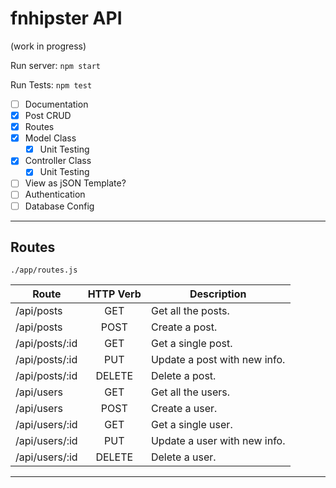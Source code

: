 # fnhipster API

(work in progress)

Run server: `npm start`

Run Tests: `npm test`

- [ ] Documentation
- [X] Post CRUD
- [X] Routes
- [X] Model Class
    - [X] Unit Testing
- [X] Controller Class
    - [X] Unit Testing
- [ ] View as jSON Template?
- [ ] Authentication
- [ ] Database Config

---
## Routes
`./app/routes.js`

|Route|HTTP Verb|Description|
|-----|:-------:|----------|
|/api/posts|GET|Get all the posts.|
|/api/posts|POST|Create a post.|
|/api/posts/:id|GET|Get a single post.|
|/api/posts/:id|PUT|Update a post with new info.|
|/api/posts/:id|DELETE|Delete a post.|
|/api/users|GET|Get all the users.|
|/api/users|POST|Create a user.|
|/api/users/:id|GET|Get a single user.|
|/api/users/:id|PUT|Update a user with new info.|
|/api/users/:id|DELETE|Delete a user.|

---
